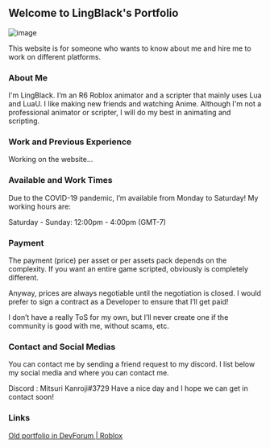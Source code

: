 ## Welcome to LingBlack's Portfolio

![image](https://user-images.githubusercontent.com/88409650/158051656-3c556b27-14cb-4f2e-b592-d9464acb71b1.png)

This website is for someone who wants to know about me and hire me to work on different platforms. 

### About Me

I'm LingBlack. I’m an R6 Roblox animator and a scripter that mainly uses Lua and LuaU. I like making new friends and watching Anime. Although I'm not a professional animator or scripter, I will do my best in animating and scripting.

### Work and Previous Experience

Working on the website...

### Available and Work Times

Due to the COVID-19 pandemic, I’m available from Monday to Saturday! My working hours are:

Saturday - Sunday:
12:00pm - 4:00pm (GMT-7)

### Payment

The payment (price) per asset or per assets pack depends on the complexity. If you want an entire game scripted, obviously is completely different.

Anyway, prices are always negotiable until the negotiation is closed. I would prefer to sign a contract as a Developer to ensure that I’ll get paid!

I don’t have a really ToS for my own, but I’ll never create one if the community is good with me, without scams, etc.

### Contact and Social Medias
You can contact me by sending a friend request to my discord. I list below my social media and where you can contact me.

Discord : Mitsuri Kanroji#3729
Have a nice day and I hope we can get in contact soon!

### Links
[Old portfolio in DevForum | Roblox](https://devforum.roblox.com/t/lingblack87661-animator-and-scripter/1214778)

